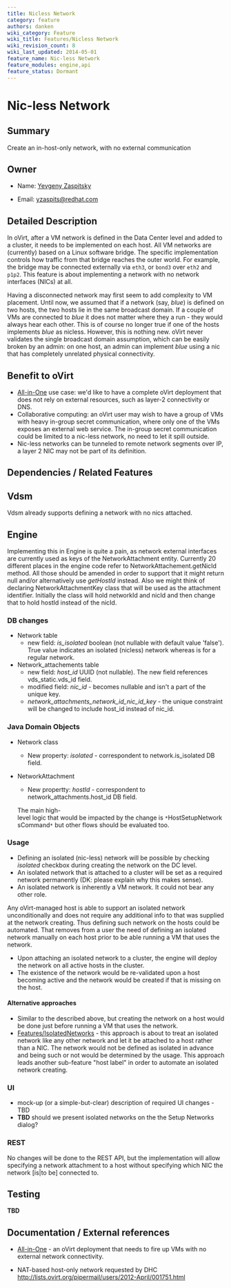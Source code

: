 ```yaml
---
title: Nicless Network
category: feature
authors: danken
wiki_category: Feature
wiki_title: Features/Nicless Network
wiki_revision_count: 8
wiki_last_updated: 2014-05-01
feature_name: Nic-less Network
feature_modules: engine,api
feature_status: Dormant
---
```


# Nic-less Network

## Summary

Create an in-host-only network, with no external communication

## Owner

*   Name: [Yevgeny Zaspitsky](User:yevgenyz)

<!-- -->

*   Email: <yzaspits@redhat.com>

## Detailed Description

In oVirt, after a VM network is defined in the Data Center level and added to a cluster, it needs to be implemented on each host. All VM networks are (currently) based on a Linux software bridge. The specific implementation controls how traffic from that bridge reaches the outer world. For example, the bridge may be connected externally via `eth3`, or `bond3` over `eth2` and `p1p2`. This feature is about implementing a network with no network interfaces (NICs) at all.

Having a disconnected network may first seem to add complexity to VM placement. Until now, we assumed that if a network (say, *blue*) is defined on two hosts, the two hosts lie in the same broadcast domain. If a couple of VMs are connected to *blue* it does not matter where they a run - they would always hear each other. This is of course no longer true if one of the hosts implements *blue* as nicless. However, this is nothing new. oVirt never validates the single broadcast domain assumption, which can be easily broken by an admin: on one host, an admin can implement *blue* using a nic that has completely unrelated physical connectivity.

## Benefit to oVirt

*   [All-in-One](Feature/AllInOne) use case: we'd like to have a complete oVirt deployment that does not rely on external resources, such as layer-2 connectivity or DNS.
*   Collaborative computing: an oVirt user may wish to have a group of VMs with heavy in-group secret communication, where only one of the VMs exposes an external web service. The in-group secret communication could be limited to a nic-less network, no need to let it spill outside.
*   Nic-less networks can be tunneled to remote network segments over IP, a layer 2 NIC may not be part of its definition.

## Dependencies / Related Features

## Vdsm

Vdsm already supports defining a network with no nics attached.

## Engine

Implementing this in Engine is quite a pain, as network external interfaces are currently used as keys of the NetworkAttachment entity. Currently 20 different places in the engine code refer to NetworkAttachement.getNicId method. All those should be amended in order to support that it might return null and/or alternatively use *getHostId* instead. Also we might think of declaring NetworkAttachmentKey class that will be used as the attachment identifier. Initially the class will hold networkId and nicId and then change that to hold hostId instead of the nicId.

### DB changes

*   Network table
    -   new field: *is_isolated* boolean (not nullable with default value 'false'). True value indicates an isolated (nicless) network whereas is for a regular network.
*   Network_attachements table
    -   new field: *host_id* UUID (not nullable). The new field references vds_static.vds_id field.
    -   modified field: *nic_id* - becomes nullable and isn't a part of the unique key.
    -   *network_attachments_network_id_nic_id_key* - the unique constraint will be changed to include host_id instead of nic_id.

### Java Domain Objects

*   Network class
    -   New property: *isolated* - correspondent to network.is_isolated DB field.
*   NetworkAttachment
    -   New propertty: *hostId* - correspondent to network_attachments.host_id DB field.

      The main high-level logic that would be impacted by the change is `*`HostSetupNetworksCommand`*` but other flows should be evaluated too.

### Usage

*   Defining an isolated (nic-less) network will be possible by checking *isolated* checkbox during creating the network on the DC level.
*   An isolated network that is attached to a cluster will be set as a required network permanently (DK: please explain why this makes sense).
*   An isolated network is inherently a VM network. It could not bear any other role.

Any oVirt-managed host is able to support an isolated network unconditionally and does not require any additional info to that was supplied at the network creating. Thus defining such network on the hosts could be automated. That removes from a user the need of defining an isolated network manually on each host prior to be able running a VM that uses the network.

*   Upon attaching an isolated network to a cluster, the engine will deploy the network on all active hosts in the cluster.
*   The existence of the network would be re-validated upon a host becoming active and the network would be created if that is missing on the host.

#### Alternative approaches

*   Similar to the described above, but creating the network on a host would be done just before running a VM that uses the network.
*   [Features/IsolatedNetworks](Features/IsolatedNetworks) - this approach is about to treat an isolated network like any other network and let it be attached to a host rather than a NIC. The network would not be defined as isolated in advance and being such or not would be determined by the usage. This approach leads another sub-feature "host label" in order to automate an isolated network creating.

### UI

*   mock-up (or a simple-but-clear) description of required UI changes - TBD
*   **TBD** should we present isolated networks on the the Setup Networks dialog?

### REST

No changes will be done to the REST API, but the implementation will allow specifying a network attachment to a host without specifying which NIC the network [is|to be] connected to.

## Testing

**TBD**

## Documentation / External references

*   [All-in-One](Feature/AllInOne) - an oVirt deployment that needs to fire up VMs with no external network connectivity.

<!-- -->

*   NAT-based host-only network requested by DHC <http://lists.ovirt.org/pipermail/users/2012-April/001751.html>



